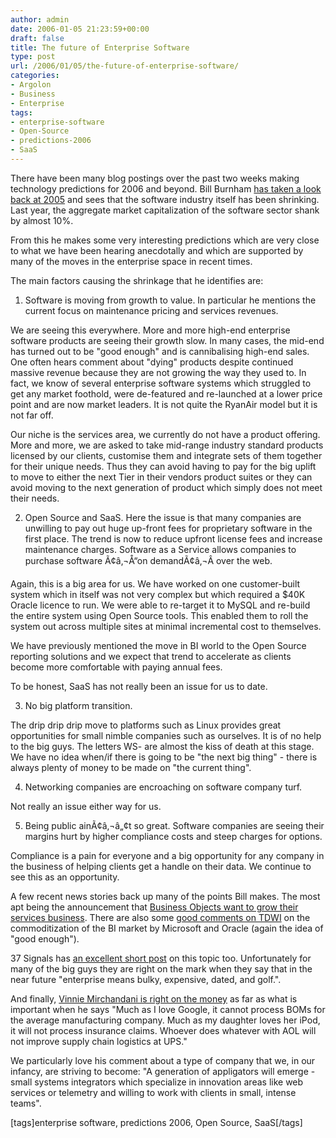 ```yaml
---
author: admin
date: 2006-01-05 21:23:59+00:00
draft: false
title: The future of Enterprise Software
type: post
url: /2006/01/05/the-future-of-enterprise-software/
categories:
- Argolon
- Business
- Enterprise
tags:
- enterprise-software
- Open-Source
- predictions-2006
- SaaS
---
```


There have been many blog postings over the past two weeks making technology predictions for 2006 and beyond. Bill Burnham [has taken a look back at 2005](http://billburnham.blogs.com/burnhamsbeat/2006/01/the_incredibly_.html) and sees that the software industry itself has been shrinking. Last year, the aggregate market capitalization of the software sector shank by almost 10%.

From this he makes some very interesting predictions which are very close to what we have been hearing anecdotally and which are supported by many of the moves in the enterprise space in recent times.

The main factors causing the shrinkage that he identifies are:

1. Software is moving from growth to value. In particular he mentions the current focus on maintenance pricing and services revenues.

We are seeing this everywhere. More and more high-end enterprise software products are seeing their growth slow. In many cases, the mid-end has turned out to be "good enough" and is cannibalising high-end sales. One often hears comment about "dying" products despite continued massive revenue because they are not growing the way they used to. In fact, we know of several enterprise software systems which struggled to get any market foothold, were de-featured and re-launched at a lower price point and are now market leaders. It is not quite the RyanAir model but it is not far off.

Our niche is the services area, we currently do not have a product offering. More and more, we are asked to take mid-range industry standard products licensed by our clients, customise them and integrate sets of them together for their unique needs. Thus they can avoid having to pay for the big uplift to move to either the next Tier in their vendors product suites or they can avoid moving to the next generation of product which simply does not meet their needs.

2. Open Source and SaaS. Here the issue is that many companies are unwilling to pay out huge up-front fees for proprietary software in the first place. The trend is now to reduce upfront license fees and increase maintenance charges. Software as a Service allows companies to purchase software Ã¢â‚¬Å“on demandÃ¢â‚¬Â over the web.

Again, this is a big area for us. We have worked on one customer-built system which in itself was not very complex but which required a $40K Oracle licence to run. We were able to re-target it to MySQL and re-build the entire system using Open Source tools. This enabled them to roll the system out across multiple sites at minimal incremental cost to themselves.

We have previously mentioned the move in BI world to the Open Source reporting solutions and we expect that trend to accelerate as clients become more comfortable with paying annual fees.

To be honest, SaaS has not really been an issue for us to date.

3. No big platform transition.

The drip drip drip move to platforms such as Linux provides great opportunities for small nimble companies such as ourselves. It is of no help to the big guys. The letters WS- are almost the kiss of death at this stage. We have no idea when/if there is going to be "the next big thing" - there is always plenty of money to be made on "the current thing".

4. Networking companies are encroaching on software company turf.

Not really an issue either way for us.

5. Being public ainÃ¢â‚¬â„¢t so great. Software companies are seeing their margins hurt by higher compliance costs and steep charges for options.

Compliance is a pain for everyone and a big opportunity for any company in the business of helping clients get a handle on their data. We continue to see this as an opportunity.

A few recent news stories back up many of the points Bill makes. The most apt being the announcement that [Business Objects want to grow their services business](http://www.infoworld.com/article/06/01/03/HNbizobjectsservices_1.html?source=rss&url=http://www.infoworld.com/article/06/01/03/HNbizobjectsservices_1.html). There are also some [good comments on TDWI](http://www.tdwi.org/News/display.aspx?ID=7814) on the commoditization of the BI market by Microsoft and Oracle (again the idea of "good enough").

37 Signals has [an excellent short post](http://37signals.com/svn/archives2/predicting_06_enterprise_is_the_new_legacy.php) on this topic too. Unfortunately for many of the big guys they are right on the mark when they say that in the near future "enterprise means bulky, expensive, dated, and golf.".

And finally, [Vinnie Mirchandani is right on the money](http://dealarchitect.typepad.com/deal_architect/2005/12/web_schweb.html) as far as what is important when he says "Much as I love Google, it cannot process BOMs for the average manufacturing company. Much as my daughter loves her iPod, it will not process insurance claims. Whoever does whatever with AOL will not improve supply chain logistics at UPS."

We particularly love his comment about a type of company that we, in our infancy, are striving to become: "A generation of appligators will emerge - small systems integrators which specialize in innovation areas like web services or telemetry and willing to work with clients in small, intense teams".

[tags]enterprise software, predictions 2006, Open Source, SaaS[/tags] 
